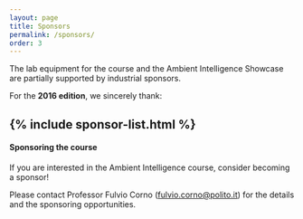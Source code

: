 ```yaml
---
layout: page
title: Sponsors
permalink: /sponsors/
order: 3
---
```


The lab equipment for the course and the Ambient Intelligence Showcase are partially supported by industrial sponsors.

For the **2016 edition**, we sincerely thank:

{% include sponsor-list.html %}
---

#### Sponsoring the course ####

If you are interested in the Ambient Intelligence course, consider becoming a sponsor!

Please contact Professor Fulvio Corno (fulvio.corno@polito.it) for the details and the sponsoring opportunities.